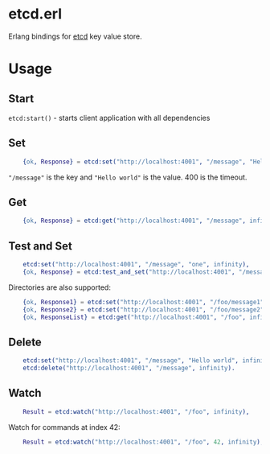 etcd.erl
========

Erlang bindings for [etcd](https://github.com/coreos/etcd) key value store.

# Usage
## Start
``etcd:start()`` - starts client application with all dependencies
## Set
```erlang
    {ok, Response} = etcd:set("http://localhost:4001", "/message", "Hello world", 400).
```
``"/message"`` is the key and ``"Hello world"`` is the value. 400 is the timeout.
## Get
```erlang
    {ok, Response} = etcd:get("http://localhost:4001", "/message", infinity).
```
## Test and Set
```erlang
    etcd:set("http://localhost:4001", "/message", "one", infinity),
    {ok, Response} = etcd:test_and_set("http://localhost:4001", "/message", "one", "two", infinity).
```
Directories are also supported:
```erlang
    {ok, Response1} = etcd:set("http://localhost:4001", "/foo/message1", "Hello day", infinity),
    {ok, Response2} = etcd:set("http://localhost:4001", "/foo/message2", "Hello night", infinity),
    {ok, ResponseList} = etcd:get("http://localhost:4001", "/foo", infinity).
```
## Delete
```erlang
    etcd:set("http://localhost:4001", "/message", "Hello world", infinity),
    etcd:delete("http://localhost:4001", "/message", infinity).
```
## Watch
```erlang
    Result = etcd:watch("http://localhost:4001", "/foo", infinity),
```
Watch for commands at index 42:
```erlang
    Result = etcd:watch("http://localhost:4001", "/foo", 42, infinity),
```
